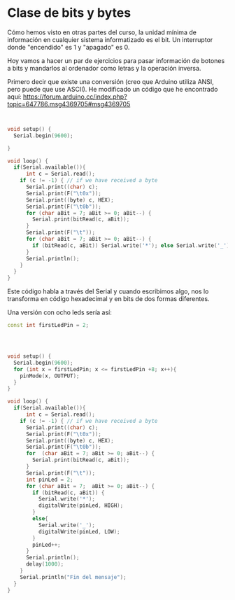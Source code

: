 # Clase de bits y bytes

Cómo hemos visto en otras partes del curso, la unidad mínima de información en cualquier sistema informatizado es el bit. Un interruptor donde "encendido" es 1 y "apagado" es 0.

Hoy vamos a hacer un par de ejercicios para pasar información de botones a bits y mandarlos al ordenador como letras y la operación inversa. 

Primero decir que existe una conversión (creo que Arduino utiliza ANSI, pero puede que use ASCII). He modificado un código que he encontrado aquí: https://forum.arduino.cc/index.php?topic=647786.msg4369705#msg4369705


``` C++


void setup() {
  Serial.begin(9600);

}

void loop() {
  if(Serial.available()){
      int c = Serial.read();
    if (c != -1) { // if we have received a byte
      Serial.print((char) c);
      Serial.print(F("\t0x"));
      Serial.print((byte) c, HEX);
      Serial.print(F("\t0b"));
      for (char aBit = 7; aBit >= 0; aBit--) {
        Serial.print(bitRead(c, aBit));
      }
      Serial.print(F("\t"));
      for (char aBit = 7; aBit >= 0; aBit--) {
        if (bitRead(c, aBit)) Serial.write('*'); else Serial.write('_');
      }
      Serial.println();
    }
  }
}
```

Este código habla a través del Serial y cuando escribimos algo, nos lo transforma en código hexadecimal y en bits de dos formas diferentes. 

Una versión con ocho leds sería así: 




``` C++
const int firstLedPin = 2;




void setup() {
  Serial.begin(9600);
  for (int x = firstLedPin; x <= firstLedPin +8; x++){
    pinMode(x, OUTPUT);
  }
}

void loop() {
  if(Serial.available()){
      int c = Serial.read();
    if (c != -1) { // if we have received a byte
      Serial.print((char) c);
      Serial.print(F("\t0x"));
      Serial.print((byte) c, HEX);
      Serial.print(F("\t0b"));
      for  (char aBit = 7; aBit >= 0; aBit--) {
        Serial.print(bitRead(c, aBit));
      }
      Serial.print(F("\t"));
      int pinLed = 2;
      for (char aBit = 7;  aBit >= 0; aBit--) {
        if (bitRead(c, aBit)) {
          Serial.write('*');
          digitalWrite(pinLed, HIGH);
        }
        else{
          Serial.write('_');
          digitalWrite(pinLed, LOW);
        }
        pinLed++;
      }
      Serial.println();
      delay(1000);
    }
    Serial.println("Fin del mensaje");
  }
}
```
